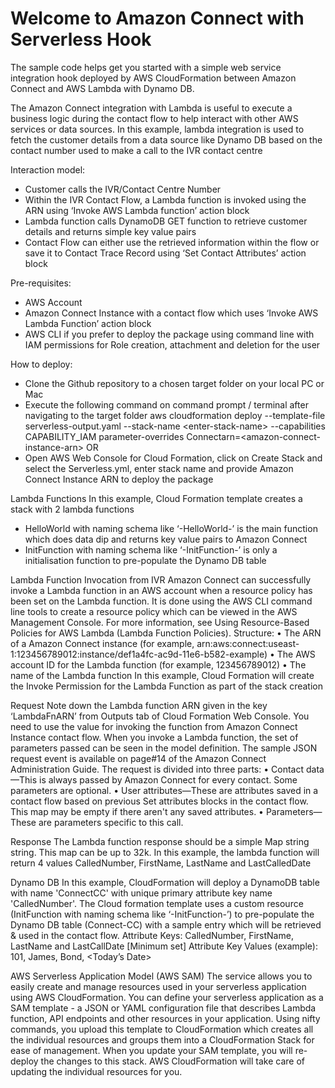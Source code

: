 Welcome to Amazon Connect with Serverless Hook
==============================================

The sample code helps get you started with a simple web service integration hook deployed by AWS CloudFormation between Amazon Connect and AWS Lambda with Dynamo DB.

The Amazon Connect integration with Lambda is useful to execute a business logic during the contact flow to help interact with other AWS services or data sources.
In this example, lambda integration is used to fetch the customer details from a data source like Dynamo DB based on the contact number used to make a call to the 
IVR contact centre

Interaction model:
- Customer calls the IVR/Contact Centre Number
- Within the IVR Contact Flow, a Lambda function is invoked using the ARN using ‘Invoke AWS Lambda function’ action block
- Lambda function calls DynamoDB GET function to retrieve customer details and returns simple key value pairs
- Contact Flow can either use the retrieved information within the flow or save it to Contact Trace Record using ‘Set Contact Attributes’ action block

Pre-requisites:
- AWS Account
- Amazon Connect Instance with a contact flow which uses ‘Invoke AWS Lambda Function’ action block
- AWS CLI if you prefer to deploy the package using command line with IAM permissions for Role creation, attachment and deletion for the user

How to deploy:
- Clone the Github repository to a chosen target folder on your local PC or Mac
- Execute the following command on command prompt / terminal after navigating to the target folder
    aws cloudformation deploy --template-file serverless-output.yaml --stack-name \<enter-stack-name\> --capabilities CAPABILITY_IAM parameter-overrides Connectarn\=\<amazon-connect-instance-arn\>
  OR
- Open AWS Web Console for Cloud Formation, click on Create Stack and select the Serverless.yml, enter stack name and provide Amazon Connect Instance ARN to deploy the package

Lambda Functions
In this example, Cloud Formation template creates a stack with 2 lambda functions
- HelloWorld with naming schema like ‘<stack>-HelloWorld-<random Alpha key>’ is the main function which does data dip and returns key value pairs to Amazon Connect
- InitFunction with naming schema like ‘<stack>-InitFunction-<random Alpha key>’ is only a initialisation function to pre-populate the Dynamo DB table

Lambda Function Invocation from IVR
Amazon Connect can successfully invoke a Lambda function in an AWS account when a resource policy has been set on the Lambda function. It is done using the AWS CLI command line tools 
to create a resource policy which can be viewed in the AWS Management Console. For more information, see Using Resource-Based Policies for AWS Lambda (Lambda Function Policies).
Structure:
• The ARN of a Amazon Connect instance (for example, arn:aws:connect:useast-1:123456789012:instance/def1a4fc-ac9d-11e6-b582-example)
• The AWS account ID for the Lambda function (for example, 123456789012)
• The name of the Lambda function
In this example, Cloud Formation will create the Invoke Permission for the Lambda Function as part of the stack creation

Request
Note down the Lambda function ARN given in the key ‘LambdaFnARN’ from Outputs tab of Cloud Formation Web Console. You need to use the value for invoking the 
function from Amazon Connect Instance contact flow. When you invoke a Lambda function, the set of parameters passed can be seen in the model definition. 
The sample JSON request event is available on page#14 of the Amazon Connect Administration Guide. The request is divided into three parts:
• Contact data—This is always passed by Amazon Connect for every contact. Some parameters are optional.
• User attributes—These are attributes saved in a contact flow based on previous Set attributes blocks in the contact flow. 
  This map may be empty if there aren't any saved attributes.
• Parameters—These are parameters specific to this call.

Response
The Lambda function response should be a simple Map string string. This map can be up to 32k.
In this example, the lambda function will return 4 values CalledNumber, FirstName, LastName and LastCalledDate

Dynamo DB
In this example, CloudFormation will deploy a DynamoDB table with name 'ConnectCC' with unique primary attribute key name 'CalledNumber'.
The Cloud formation template uses a custom resource (InitFunction with naming schema like ‘<stack>-InitFunction-<random Alpha key>’) to pre-populate 
the Dynamo DB table (Connect-CC) with a sample entry which will be retrieved & used in the contact flow.
Attribute Keys: CalledNumber, FirstName, LastName and LastCallDate [Minimum set]
Attribute Key Values (example): 101, James, Bond, <Today’s Date>

AWS Serverless Application Model (AWS SAM)
The service allows you to easily create and manage resources used in your serverless application using AWS CloudFormation.
You can define your serverless application as a SAM template - a JSON or YAML configuration file that describes Lambda function, API endpoints and other resources
in your application. Using nifty commands, you upload this template to CloudFormation which creates all the individual resources and groups them into a CloudFormation
Stack for ease of management. When you update your SAM template, you will re-deploy the changes to this stack. AWS CloudFormation will take care of updating the
individual resources for you.